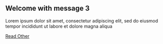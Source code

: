 ## Welcome with message 3

Lorem ipsum dolor sit amet, consectetur adipiscing elit, sed do eiusmod tempor incididunt ut labore et dolore magna aliqua

<a href="#about" class="btn-get-started">Read Other</a>